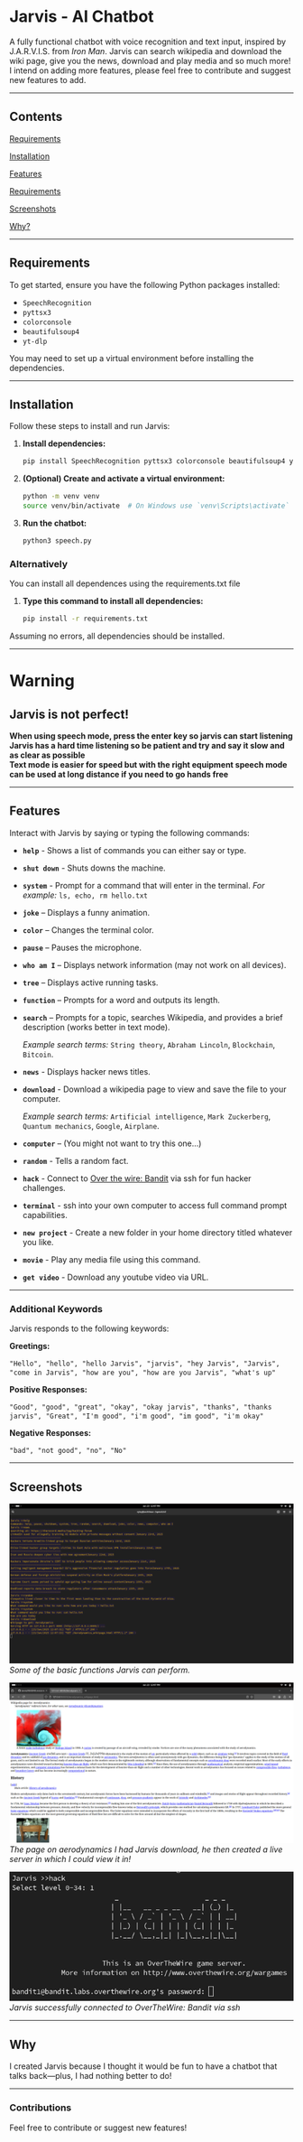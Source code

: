 # Jarvis - AI Chatbot

A fully functional chatbot with voice recognition and text input, inspired by J.A.R.V.I.S. from *Iron Man*.
Jarvis can search wikipedia and download the wiki page, give you the news, download and play media and so much more!
I intend on adding more features, please feel free to contribute and suggest new features to add.

---

## Contents
   [Requirements](#Requirements)
   
   [Installation](#Installation)

   [Features](#Features)
   
   [Requirements](#Requirements)
   
   [Screenshots](#Screenshots)

   [Why?](#Why)
   
---

## Requirements
To get started, ensure you have the following Python packages installed:

- `SpeechRecognition`
- `pyttsx3`
- `colorconsole`
- `beautifulsoup4`
- `yt-dlp`

You may need to set up a virtual environment before installing the dependencies.

---

## Installation
Follow these steps to install and run Jarvis:

1. **Install dependencies:**
   ```bash
   pip install SpeechRecognition pyttsx3 colorconsole beautifulsoup4 yt-dlp
   ```
2. **(Optional) Create and activate a virtual environment:**
   ```bash
   python -m venv venv
   source venv/bin/activate  # On Windows use `venv\Scripts\activate`
   ```
3. **Run the chatbot:**
   ```bash
   python3 speech.py
   ```

### Alternatively
You can install all dependences using the requirements.txt file

1. **Type this command to install all dependencies:**
   ```bash
   pip install -r requirements.txt
   ```
Assuming no errors, all dependencies should be installed.

---

# Warning

   ## Jarvis is not perfect!
   
   **When using speech mode, press the enter key so jarvis can start listening** \
   **Jarvis has a hard time listening so be patient and try and say it slow and as clear as possible** \
   **Text mode is easier for speed but with the right equipment speech mode can be used at long distance if you need to go hands free**
   

---

## Features
Interact with Jarvis by saying or typing the following commands:

- **`help`** - Shows a list of commands you can either say or type.
- **`shut down`** - Shuts downs the machine.
- **`system`** - Prompt for a command that will enter in the terminal.
     *For example:* `ls, echo, rm hello.txt`
- **`joke`** – Displays a funny animation.
- **`color`** – Changes the terminal color.
- **`pause`** – Pauses the microphone.
- **`who am I`** – Displays network information (may not work on all devices).
- **`tree`** – Displays active running tasks.
- **`function`** – Prompts for a word and outputs its length.
- **`search`** – Prompts for a topic, searches Wikipedia, and provides a brief description (works better in text mode).

   *Example search terms:* `String theory`, `Abraham Lincoln`, `Blockchain`, `Bitcoin`.
  
- **`news`** - Displays hacker news titles.
- **`download`** - Download a wikipedia page to view and save the file to your computer.
  
  *Example search terms:* `Artificial intelligence`, `Mark Zuckerberg`, `Quantum mechanics`, `Google`, `Airplane`.

- **`computer`** – (You might not want to try this one...)
- **`random`** - Tells a random fact.
- **`hack`** - Connect to [Over the wire: Bandit](https://overthewire.org/wargames/bandit/) via ssh for fun hacker challenges.
- **`terminal`** - ssh into your own computer to access full command prompt capabilities.
- **`new project`** - Create a new folder in your home directory titled whatever you like.
- **`movie`** - Play any media file using this command.
- **`get video`**  - Download any youtube video via URL.

---

### Additional Keywords
Jarvis responds to the following keywords:

**Greetings:**
```
"Hello", "hello", "hello Jarvis", "jarvis", "hey Jarvis", "Jarvis", "come in Jarvis", "how are you", "how are you Jarvis", "what's up"
```

**Positive Responses:**
```
"Good", "good", "great", "okay", "okay jarvis", "thanks", "thanks jarvis", "Great", "I'm good", "i'm good", "im good", "i'm okay"
```

**Negative Responses:**
```
"bad", "not good", "no", "No"
```

---

## Screenshots

![Jarvis Basic Functions](screenshot1.png "Jarvis functions")
*Some of the basic functions Jarvis can perform.*

![Live server created by jarvis](screenshot2.png "Wikipedia page Jarvis downloaded")
*The page on aerodynamics I had Jarvis download, he then created a live server in which I could view it in!*

![Hacker games](screenshot3.png "Succesfull connection to bandit hacker games") \
*Jarvis successfully connected to OverTheWire: Bandit via ssh*


---

## Why 
I created Jarvis because I thought it would be fun to have a chatbot that talks back—plus, I had nothing better to do!

---

### Contributions
Feel free to contribute or suggest new features!

